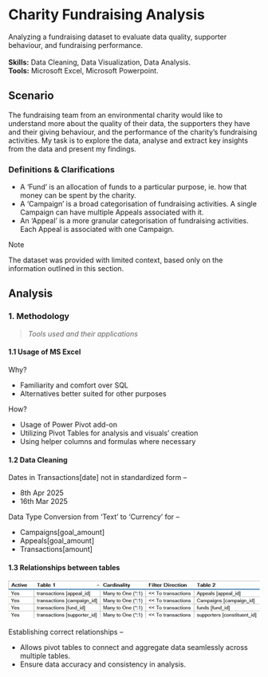 # Charity Fundraising Analysis
Analyzing a fundraising dataset to evaluate data quality, supporter behaviour, and fundraising performance.<br/><br/>
**Skills:** Data Cleaning, Data Visualization, Data Analysis. <br>
**Tools:** Microsoft Excel, Microsoft Powerpoint.

## Scenario
The fundraising team from an environmental charity would like to understand more about the quality of their data, the supporters they have and their giving behaviour, and the performance of the charity’s fundraising activities. My task is to explore the data, analyse and extract key insights from the data and present my findings.

### Definitions & Clarifications
* A ‘Fund’ is an allocation of funds to a particular purpose, ie. how that money can be spent by the charity.
* A ‘Campaign’ is a broad categorisation of fundraising activities. A single Campaign can have multiple Appeals associated with it.
* An ‘Appeal’ is a more granular categorisation of fundraising activities. Each Appeal is associated with one Campaign.

> [!NOTE]
> The dataset was provided with limited context, based only on the information outlined in this section.

## Analysis
### 1. Methodology
>_Tools used and their applications_

#### 1.1 Usage of MS Excel
Why?
* Familiarity and comfort over SQL
* Alternatives better suited for other purposes
  
How?
* Usage of Power Pivot add-on
* Utilizing Pivot Tables for analysis and visuals’ creation
* Using helper columns and formulas where necessary

#### 1.2 Data Cleaning
Dates in Transactions[date] not in standardized form –
* 8th Apr 2025
* 16th Mar 2025

Data Type Conversion from ‘Text’ to ‘Currency’ for –
* Campaigns[goal_amount]
* Appeals[goal_amount]
* Transactions[amount]

#### 1.3 Relationships between tables
![1.3 Relationships between tables](/images/1.3%20Relationships%20between%20tables.jpg)

Establishing correct relationships –
* Allows pivot tables to connect and aggregate data seamlessly across multiple tables.
* Ensure data accuracy and consistency in analysis.

